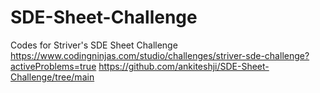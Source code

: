 # SDE-Sheet-Challenge
Codes for Striver's SDE Sheet Challenge
https://www.codingninjas.com/studio/challenges/striver-sde-challenge?activeProblems=true
https://github.com/ankiteshji/SDE-Sheet-Challenge/tree/main
